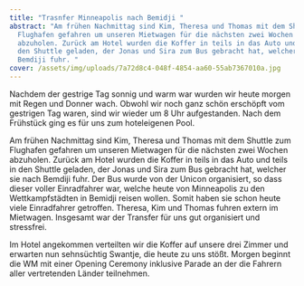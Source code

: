```yaml
---
title: "Trasnfer Minneapolis nach Bemidji "
abstract: "Am frühen Nachmittag sind Kim, Theresa und Thomas mit dem Shuttle zum
  Flughafen gefahren um unseren Mietwagen für die nächsten zwei Wochen
  abzuholen. Zurück am Hotel wurden die Koffer in teils in das Auto und teils in
  den Shuttle geladen, der Jonas und Sira zum Bus gebracht hat, welcher sie nach
  Bemdiji fuhr. "
cover: /assets/img/uploads/7a72d8c4-048f-4854-aa60-55ab7367010a.jpg
---
```

Nachdem der gestrige Tag sonnig und warm war wurden wir heute morgen mit Regen und Donner wach. Obwohl wir noch ganz schön erschöpft vom gestrigen Tag waren, sind wir wieder um 8 Uhr aufgestanden. Nach dem Frühstück ging es für uns zum hoteleigenen Pool.

Am frühen Nachmittag sind Kim, Theresa und Thomas mit dem Shuttle zum Flughafen gefahren um unseren Mietwagen für die nächsten zwei Wochen abzuholen. Zurück am Hotel wurden die Koffer in teils in das Auto und teils in den Shuttle geladen, der Jonas und Sira zum Bus gebracht hat, welcher sie nach Bemdiji fuhr. Der Bus wurde von der Unicon organisiert, so dass dieser voller Einradfahrer war, welche heute von Minneapolis zu den Wettkampfstädten in Bemidji reisen wollen. Somit haben sie schon heute viele Einradfahrer getroffen. Theresa, Kim und Thomas fuhren extern im Mietwagen. Insgesamt war der Transfer für uns gut organisiert und stressfrei.

Im Hotel angekommen verteilten wir die Koffer auf unsere drei Zimmer und erwarten nun sehnsüchtig Swantje, die heute zu uns stößt. Morgen beginnt die WM mit einer Opening Ceremony inklusive Parade an der die Fahrern aller vertretenden Länder teilnehmen.
